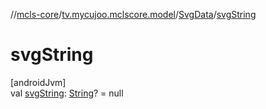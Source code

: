 //[mcls-core](../../../index.md)/[tv.mycujoo.mclscore.model](../index.md)/[SvgData](index.md)/[svgString](svg-string.md)

# svgString

[androidJvm]\
val [svgString](svg-string.md): [String](https://kotlinlang.org/api/latest/jvm/stdlib/kotlin/-string/index.html)? = null
